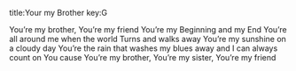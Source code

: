 title:Your my Brother
key:G

You’re my brother, You’re my friend
You’re my Beginning and my End
You’re all around me when the world 
Turns and walks away
You’re my sunshine on a cloudy day
You’re the rain that washes my
blues away and I can always count on You
cause You’re my brother,
You’re my sister, You’re my friend
